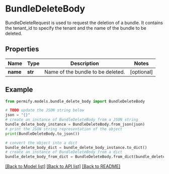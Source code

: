 # BundleDeleteBody

BundleDeleteRequest is used to request the deletion of a bundle. It contains the tenant_id to specify the tenant and the name of the bundle to be deleted.

## Properties

Name | Type | Description | Notes
------------ | ------------- | ------------- | -------------
**name** | **str** | Name of the bundle to be deleted. | [optional] 

## Example

```python
from permify.models.bundle_delete_body import BundleDeleteBody

# TODO update the JSON string below
json = "{}"
# create an instance of BundleDeleteBody from a JSON string
bundle_delete_body_instance = BundleDeleteBody.from_json(json)
# print the JSON string representation of the object
print(BundleDeleteBody.to_json())

# convert the object into a dict
bundle_delete_body_dict = bundle_delete_body_instance.to_dict()
# create an instance of BundleDeleteBody from a dict
bundle_delete_body_from_dict = BundleDeleteBody.from_dict(bundle_delete_body_dict)
```
[[Back to Model list]](../README.md#documentation-for-models) [[Back to API list]](../README.md#documentation-for-api-endpoints) [[Back to README]](../README.md)


